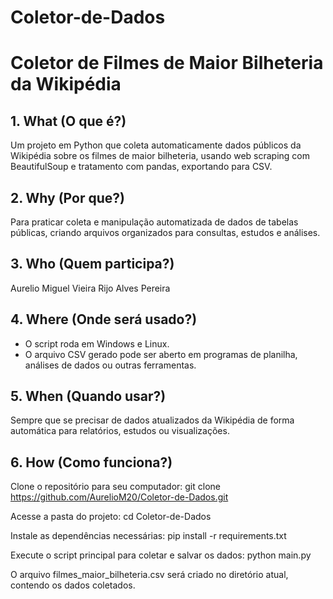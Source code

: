 # Coletor-de-Dados
# Coletor de Filmes de Maior Bilheteria da Wikipédia

## 1. What (O que é?)
Um projeto em Python que coleta automaticamente dados públicos da Wikipédia sobre os filmes de maior bilheteria, usando web scraping com BeautifulSoup e tratamento com pandas, exportando para CSV.

## 2. Why (Por que?)
Para praticar coleta e manipulação automatizada de dados de tabelas públicas, criando arquivos organizados para consultas, estudos e análises.

## 3. Who (Quem participa?)
Aurelio Miguel Vieira Rijo Alves Pereira

## 4. Where (Onde será usado?)
- O script roda em Windows e Linux.
- O arquivo CSV gerado pode ser aberto em programas de planilha, análises de dados ou outras ferramentas.

## 5. When (Quando usar?)
Sempre que se precisar de dados atualizados da Wikipédia de forma automática para relatórios, estudos ou visualizações.

## 6. How (Como funciona?)
Clone o repositório para seu computador:
git clone https://github.com/AurelioM20/Coletor-de-Dados.git

Acesse a pasta do projeto:
cd Coletor-de-Dados

Instale as dependências necessárias:
pip install -r requirements.txt

Execute o script principal para coletar e salvar os dados:
python main.py

O arquivo filmes_maior_bilheteria.csv será criado no diretório atual, contendo os dados coletados.
